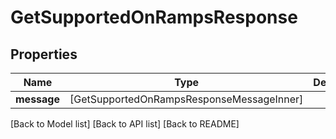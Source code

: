 # GetSupportedOnRampsResponse

## Properties

| Name        | Type                                       | Description | Notes |
| ----------- | ------------------------------------------ | ----------- | ----- |
| **message** | \[GetSupportedOnRampsResponseMessageInner] |             |       |

\[Back to Model list] \[Back to API list] \[Back to README]
